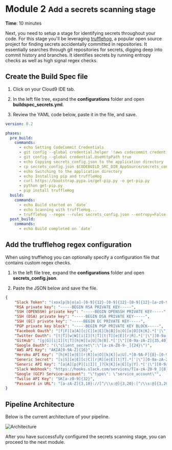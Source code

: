 # Module 2 <small>Add a secrets scanning stage</small>

**Time**: 10 minutes

Next, you need to setup a stage for identifying secrets throughout your code.  For this stage you'll be leveraging <a href="https://github.com/dxa4481/truffleHog" target="_blank">trufflehog</a>, a popular open source project for finding secrets accidentally committed in repositories.  It essentially searches through git repositories for secrets, digging deep into commit history and branches.  It identifies secrets by running entropy checks as well as high signal regex checks. 

## Create the Build Spec file

1.  Click on your Cloud9 IDE tab.

2.  In the left file tree, expand the **configurations** folder and open **buildspec_secrets.yml**.

3.  Review the YAML code below, paste it in the file, and save.

```yaml
version: 0.2

phases:
  pre_build:
    commands:
      - echo Setting CodeCommit Credentials
      - git config --global credential.helper '!aws codecommit credential-helper $@'
      - git config --global credential.UseHttpPath true
      - echo Copying secrets_config.json to the application directory
      - cp secrets_config.json $CODEBUILD_SRC_DIR_AppSource/secrets_config.json
      - echo Switching to the application directory
      - echo Installing pip and truffleHog
      - curl https://bootstrap.pypa.io/get-pip.py -o get-pip.py 
      - python get-pip.py 
      - pip install truffleHog
  build:
    commands:
      - echo Build started on `date`
      - echo Scanning with truffleHog...          
      - trufflehog --regex --rules secrets_config.json --entropy=False "$APP_REPO_URL" 
  post_build:
    commands:
      - echo Build completed on `date`
```

## Add the trufflehog regex configuration

When using trufflehog you can optionally specify a configuration file that contains custom regex checks.

1.  In the left file tree, expand the **configurations** folder and open **secrets_config.json**.

3.  Paste the JSON below and save the file.

```json
{
    "Slack Token": "(xox[p|b|o|a]-[0-9]{12}-[0-9]{12}-[0-9]{12}-[a-z0-9]{32})",
    "RSA private key": "-----BEGIN RSA PRIVATE KEY-----",
    "SSH (OPENSSH) private key": "-----BEGIN OPENSSH PRIVATE KEY-----",
    "SSH (DSA) private key": "-----BEGIN DSA PRIVATE KEY-----",
    "SSH (EC) private key": "-----BEGIN EC PRIVATE KEY-----",
    "PGP private key block": "-----BEGIN PGP PRIVATE KEY BLOCK-----",
    "Facebook Oauth": "[f|F][a|A][c|C][e|E][b|B][o|O][o|O][k|K].*['|\"][0-9a-f]{32}['|\"]",
    "Twitter Oauth": "[t|T][w|W][i|I][t|T][t|T][e|E][r|R].*['|\"][0-9a-zA-Z]{35,44}['|\"]",
    "GitHub": "[g|G][i|I][t|T][h|H][u|U][b|B].*['|\"][0-9a-zA-Z]{35,40}['|\"]",
    "Google Oauth": "(\"client_secret\":\"[a-zA-Z0-9-_]{24}\")",
    "AWS API Key": "AKIA[0-9A-Z]{16}",
    "Heroku API Key": "[h|H][e|E][r|R][o|O][k|K][u|U].*[0-9A-F]{8}-[0-9A-F]{4}-[0-9A-F]{4}-[0-9A-F]{4}-[0-9A-F]{12}",
    "Generic Secret": "[s|S][e|E][c|C][r|R][e|E][t|T].*['|\"][0-9a-zA-Z]{32,45}['|\"]",
    "Generic API Key": "[a|A][p|P][i|I][_]?[k|K][e|E][y|Y].*['|\"][0-9a-zA-Z]{32,45}['|\"]",
    "Slack Webhook": "https://hooks.slack.com/services/T[a-zA-Z0-9_]{8}/B[a-zA-Z0-9_]{8}/[a-zA-Z0-9_]{24}",
    "Google (GCP) Service-account": "\"type\": \"service_account\"",
    "Twilio API Key": "SK[a-z0-9]{32}",
    "Password in URL": "[a-zA-Z]{3,10}://[^/\\s:@]{3,20}:[^/\\s:@]{3,20}@.{1,100}[\"'\\s]"
}
```

## Pipeline Architecture

Below is the current architecture of your pipeline.

![Architecture](./images/02-arch.png "Pipeline Architecture")

After you have successfully configured the secrets scanning stage, you can proceed to the next module.